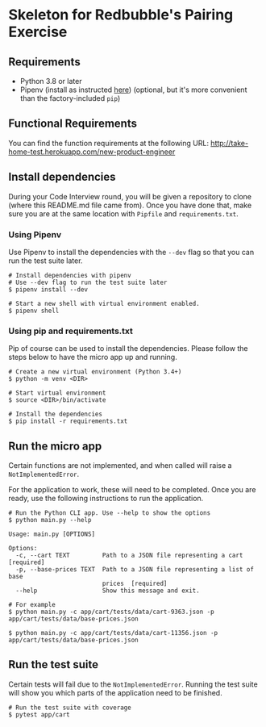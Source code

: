# Skeleton for Redbubble's Pairing Exercise

## Requirements

- Python 3.8 or later
- Pipenv (install as instructed [here](https://github.com/pypa/pipenv#installation))
(optional, but it's more convenient than the factory-included `pip`)

## Functional Requirements

You can find the function requirements at the following URL:
http://take-home-test.herokuapp.com/new-product-engineer

## Install dependencies

During your Code Interview round, you will be given a repository to clone (where this README.md file came from).
Once you have done that, make sure you are at the same location with `Pipfile` and `requirements.txt`.

### Using Pipenv

Use Pipenv to install the dependencies with the `--dev` flag so that you can run the test suite later.

```shell script
# Install dependencies with pipenv
# Use --dev flag to run the test suite later
$ pipenv install --dev

# Start a new shell with virtual environment enabled.
$ pipenv shell
```

### Using pip and requirements.txt

Pip of course can be used to install the dependencies. Please follow the steps below to have the micro app up and running.

```shell script
# Create a new virtual environment (Python 3.4+)
$ python -m venv <DIR> 

# Start virtual environment
$ source <DIR>/bin/activate

# Install the dependencies
$ pip install -r requirements.txt
```

## Run the micro app
Certain functions are not implemented, and when called will raise a `NotImplementedError`.

For the application to work, these will need to be completed. Once you are ready, use the following
instructions to run the application.

```shell script
# Run the Python CLI app. Use --help to show the options
$ python main.py --help

Usage: main.py [OPTIONS]

Options:
  -c, --cart TEXT         Path to a JSON file representing a cart  [required]
  -p, --base-prices TEXT  Path to a JSON file representing a list of base
                          prices  [required]
  --help                  Show this message and exit.

# For example
$ python main.py -c app/cart/tests/data/cart-9363.json -p app/cart/tests/data/base-prices.json

$ python main.py -c app/cart/tests/data/cart-11356.json -p app/cart/tests/data/base-prices.json
```

## Run the test suite

Certain tests will fail due to the `NotImplementedError`. Running the test suite will show you 
which parts of the application need to be finished.

```shell script
# Run the test suite with coverage
$ pytest app/cart
```
